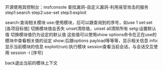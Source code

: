 开源使用其控制台：msfconsole
查找漏洞-自定义漏洞-利用易受攻击的服务
step1:search
step2:use-set
step3:exploit

search:查询相关模块
use:使用模块，后可以跟查询到的序号，如use 1
set:set \[各项目标值] 切换模块值会丢失 unset清除值，unset all清除所有
setg:设置默认值 切换模块值仍为设定的默认值
这些值可以使用show options命令在正在use的模块中查看相关值的设定
show:后跟options payload等等等，显示相关信息
info:显示当前模块的信息
exploit(run):执行模块
session查看当前会话，与会话交互使用 session -i \[序号]

back退出当前的模块上下文